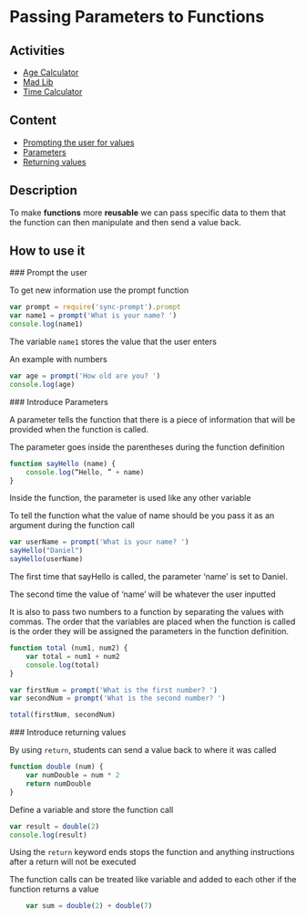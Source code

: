 # Passing Parameters to Functions

## Activities

- [Age Calculator](https://github.com/danleavitt0/codecamp-examples/tree/master/passingParameters/examples/ageCalculator)
- [Mad Lib](https://github.com/danleavitt0/codecamp-examples/tree/master/passingParameters/examples/madLib)
-	[Time Calculator](https://github.com/danleavitt0/codecamp-examples/tree/master/passingParameters/examples/timeCalculator)

## Content

- [Prompting the user for values](#prompt)
- [Parameters](#parameters)
- [Returning values](#return)

## Description

To make **functions** more **reusable** we can pass specific data to them that the function can then manipulate and then send a value back.

## How to use it

<a name="prompt" />
### Prompt the user

To get new information use the prompt function
```js
var prompt = require('sync-prompt').prompt
var name1 = prompt('What is your name? ')
console.log(name1)
```

The variable `name1` stores the value that the user enters

An example with numbers
```js
var age = prompt('How old are you? ')
console.log(age)
```

<a name="parameters" />
### Introduce Parameters

A parameter tells the function that there is a piece of information that will be provided when the function is called.

The parameter goes inside the parentheses during the function definition
```js
function sayHello (name) {
	console.log(“Hello, ” + name)
}
```
Inside the function, the parameter is used like any other variable

To tell the function what the value of name should be you pass it as an argument during the function call
```js
var userName = prompt('What is your name? ')
sayHello("Daniel")
sayHello(userName)
```
The first time that sayHello is called, the parameter ‘name’ is set to Daniel.

The second time the value of ‘name’ will be whatever the user inputted

It is also to pass two numbers to a function by separating the values with commas. The order that the variables are placed when the function is called is the order they will be assigned the parameters in the function definition.
```js
function total (num1, num2) {
	var total = num1 + num2
	console.log(total)
}

var firstNum = prompt('What is the first number? ')
var secondNum = prompt('What is the second number? ')

total(firstNum, secondNum)
```

<a name="return" />
### Introduce returning values

By using `return`, students can send a value back to where it was called
```js
function double (num) {
	var numDouble = num * 2
	return numDouble
}
```
Define a variable and store the function call
```js
var result = double(2)
console.log(result)
```
Using the `return` keyword ends stops the function and anything instructions after
a return will not be executed

The function calls can be treated like variable and added to each other if the function returns a value
```js
	var sum = double(2) + double(7)
```
